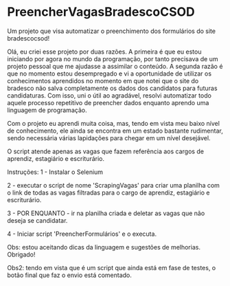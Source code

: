 # PreencherVagasBradescoCSOD
Um projeto que visa automatizar o preenchimento dos formulários do site bradescocsod!

  Olá, eu criei esse projeto por duas razões. A primeira é que eu estou iniciando por agora no mundo da programação, por tanto precisava de um projeto pessoal que me ajudasse a assimilar o conteúdo. A segunda razão é que no momento estou desempregado e vi a oportunidade de utilizar os conhecimentos aprendidos no momento em que notei que o site do bradesco não salva completamente os dados dos candidatos para futuras candidaturas. Com isso, uni o útil ao agradável, resolvi automatizar todo aquele processo repetitivo de preencher dados enquanto aprendo uma linguagem de programação.

  Com o projeto eu aprendi muita coisa, mas, tendo em vista meu baixo nível de conhecimento, ele ainda se encontra em um estado bastante rudimentar, sendo necessária várias lapidações para chegar em um nível desejável.

  O script atende apenas as vagas que fazem referência aos cargos de aprendiz, estagiário e escriturário.

Instruções:
1 - Instalar o Selenium

2 - executar o script de nome 'ScrapingVagas' para criar uma planilha com o link de todas as vagas filtradas para o cargo de aprendiz, estagiário e escriturário.

3 - POR ENQUANTO - ir na planilha criada e deletar as vagas que não deseja se candidatar.

4 - Iniciar script 'PreencherFormulários' e o executa.

Obs: estou aceitando dicas da linguagem e sugestões de melhorias. Obrigado!

Obs2: tendo em vista que é um script que ainda está em fase de testes, o botão final que faz o envio está comentado.
